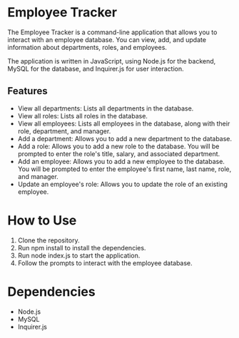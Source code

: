 
# Employee Tracker

The Employee Tracker is a command-line application that allows you to interact with an employee database. You can view, add, and update information about departments, roles, and employees.

The application is written in JavaScript, using Node.js for the backend, MySQL for the database, and Inquirer.js for user interaction.

## Features
- View all departments: Lists all departments in the database.
- View all roles: Lists all roles in the database.
- View all employees: Lists all employees in the database, along with their role, department, and manager.
- Add a department: Allows you to add a new department to the database.
- Add a role: Allows you to add a new role to the database. You will be prompted to enter the role's title, salary, and associated department.
- Add an employee: Allows you to add a new employee to the database. You will be prompted to enter the employee's first name, last name, role, and manager.
- Update an employee's role: Allows you to update the role of an existing employee.
# How to Use
1. Clone the repository.
2. Run npm install to install the dependencies.
3. Run node index.js to start the application.
4. Follow the prompts to interact with the employee database.
# Dependencies
- Node.js
- MySQL
- Inquirer.js




